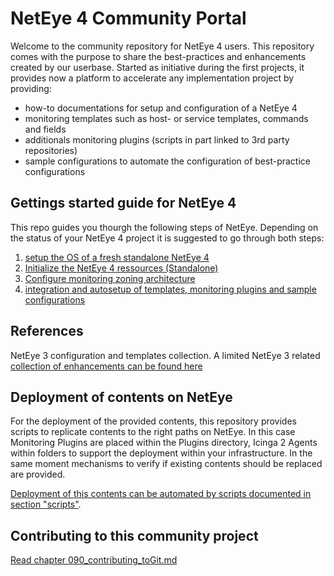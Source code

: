 # NetEye 4 Community Portal

Welcome to the community repository for NetEye 4 users. 
This repository comes with the purpose to share the best-practices and enhancements created by our userbase. Started as initiative during the first projects, it provides now a platform to accelerate any implementation project by providing:
- how-to documentations for setup and configuration of a NetEye 4
- monitoring templates such as host- or service templates, commands and fields
- additionals monitoring plugins (scripts in part linked to 3rd party repositories)
- sample configurations to automate the configuration of best-practice configurations

## Gettings started guide for NetEye 4
This repo guides you thourgh the following steps of NetEye. Depending on the status of your NetEye 4 project it is suggested to go through both steps:
1. [setup the OS of a fresh standalone NetEye 4](/doc/020_os_configuration.md)
2. [Initialize the NetEye 4 ressources (Standalone)](/doc/030_neteye_standalone_init.md)
3. [Configure monitoring zoning architecture](/doc/031_monitoring_zones_master.md)
4. [integration and autosetup of templates, monitoring plugins and sample configurations](/doc/050_community_configs_init.md)

## References 
NetEye 3 configuration and templates collection. A limited NetEye 3 related [collection of enhancements can be found here](https://github.com/zampat/neteye3)

## Deployment of contents on NetEye

For the deployment of the provided contents, this repository provides scripts to replicate contents to the right paths on NetEye. In this case Monitoring Plugins are placed within the Plugins directory, Icinga 2 Agents within folders to support the deployment within your infrastructure. In the same moment mechanisms to verify if existing contents should be replaced are provided.

[Deployment of this contents can be automated by scripts documented in section "scripts"](scripts/).


## Contributing to this community project

[Read chapter 090_contributing_toGit.md](090_contributing_toGit.md)
